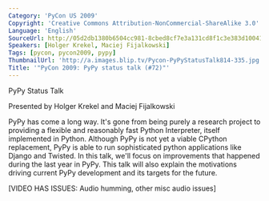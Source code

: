 ```yaml
---
Category: 'PyCon US 2009'
Copyright: 'Creative Commons Attribution-NonCommercial-ShareAlike 3.0'
Language: 'English'
SourceUrl: http://05d2db1380b6504cc981-8cbed8cf7e3a131cd8f1c3e383d10041.r93.cf2.rackcdn.com/pycon-us-2009/232_pycon-2009-pypy-status-talk-72.mp4
Speakers: [Holger Krekel, Maciej Fijalkowski]
Tags: [pycon, pycon2009, pypy]
ThumbnailUrl: 'http://a.images.blip.tv/Pycon-PyPyStatusTalk814-335.jpg'
Title: '"PyCon 2009: PyPy status talk (#72)"'
---
```

PyPy Status Talk

  
Presented by Holger Krekel and Maciej Fijalkowski

  
PyPy has come a long way. It's gone from being purely a research project to
providing a flexible and reasonably fast Python Interpreter, itself
implemented in Python. Although PyPy is not yet a viable CPython replacement,
PyPy is able to run sophisticated python applications like Django and Twisted.
In this talk, we'll focus on improvements that happened during the last year
in PyPy. This talk will also explain the motivations driving current PyPy
development and its targets for the future.

  
[VIDEO HAS ISSUES: Audio humming, other misc audio issues]

